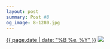 ```yaml
---
layout: post
summary: Post #8
og_image: 8-1280.jpg
---
```


<p>
  <time><a href="/8">{{ page.date | date: "%B %e, %Y" }}</a></time>
  <a href="/8"><img src="{{ site.assets_url }}/8-640.jpg" srcset="{{ site.assets_url }}/8-1280.jpg 1280w, {{ site.assets_url }}/8-960.jpg 960w, {{ site.assets_url }}/8-640.jpg 640w, {{ site.assets_url }}/8-320.jpg 320w" sizes="(min-width: 700px) 50vw, calc(100vw - 2rem)" /></a>
</p>

